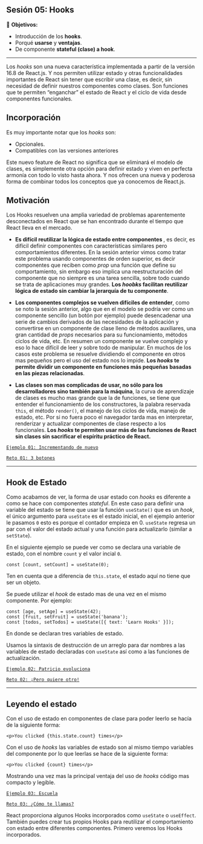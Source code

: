 ## Sesión 05: Hooks

🎯 **Objetivos:**

- Introducción de los **hooks**.
- Porqué **usarse** y **ventajas**.
- De componente **stateful (clase) a hook**.

---

<!-- ### Secciones:

## 🛠 Prework

**Objetivos:**

- Saber que son los hooks

**Hooks**

La palabra Hook se traduce como Gancho en español, y la razón de que esta nueva API tenga este nombre, es que como indica la documentación...[`leer mas`](Prework) -->

Los *hooks* son una nueva característica implementada a partir de la versión 16.8 de React.js. Y nos permiten utilizar estado y otras funcionalidades importantes de React sin tener que escribir una clase, es decir, sin necesidad de definir nuestros componentes como clases. Son funciones que te permiten “enganchar” el estado de React y el ciclo de vida desde componentes funcionales.

## Incorporación 

Es muy importante notar que los *hooks* son:

+ Opcionales.
+ Compatibles con las versiones anteriores

Este nuevo feature de React no significa que se eliminará el modelo de clases, es simplemente otra opción para definir estado y viven en perfecta armonía con todo lo visto hasta ahora. Y nos ofrecen una nueva y poderosa forma de combinar todos los conceptos que ya conocemos de React.js.

## Motivación 

Los Hooks resuelven una amplia variedad de problemas aparentemente desconectados en React que se han encontrado durante el tiempo que React lleva en el mercado.

+ <b>Es difícil reutilizar la lógica de estado entre componentes </b>, es decir, es difícil definir componentes con características similares pero comportamientos diferentes. En la sesión anterior vimos como tratar este problema usando componentes de orden superior, es decir componentes que reciben como *prop* una función que define su comportamiento, sin embargo eso implica una reestructuración del componente que no siempre es una tarea sencilla, sobre todo cuando se trata de aplicaciones muy grandes. <b>Los *hoobks* facilitan reutilizar lógica de estado sin cambiar la jerarquía de tu componente</b>.

+ <b>Los componentes complejos se vuelven difíciles de entender</b>, como se noto la sesión anterior, algo que en el modelo se podría ver como un componente sencillo (un botón por ejemplo) puede desencadenar una serie de cambios derivados de las necesidades de la aplicación y convertirse en un componente de clase lleno de métodos auxiliares, una gran cantidad de *props* necesarios para su funcionamiento, métodos ciclos de vida, etc. En resumen un componente se vuelve complejo y eso lo hace difícil de leer y sobre todo de manipular. En muchos de los casos este problema se resuelve dividiendo el componente en otros mas pequeños pero el uso del estado nos lo impide. <b>Los *hooks* te permite dividir un componente en funciones más pequeñas basadas en las piezas relacionadas</b>.

+ <b>Las clases son mas complicadas de usar, no sólo para los desarrolladores sino también para la máquina</b>, la curva de aprendizaje de clases es mucho mas grande que la de funciones, se tiene que entender el funcionamiento de los constructores, la palabra reservada `this`, el método `render()`, el manejo de los ciclos de vida, manejo de estado, etc. Por si no fuera poco el navegador tarda mas en interpretar, renderizar y actualizar componentes de clase respecto a los funcionales. <b>Los *hooks* te permiten usar más de las funciones de React sin clases sin sacrificar el espíritu práctico de React.</b>

[`Ejemplo 01: Incrementando de nuevo`](Ejemplo-01/Readme.md)

[`Reto 01: 3 botones`](Reto-01/Readme.md)

---

## Hook de Estado

Como acabamos de ver, la forma de usar estado con *hooks* es diferente a como se hace con componentes *stateful*. En este caso para definir una variable del estado se tiene que usar la función `useState()` que es un *hook*, el único argumento para `useState` es el estado inicial, en el ejemplo anterior le pasamos `0` esto es porque el contador empieza en 0. `useState` regresa un par con el valor del estado actual y una función para actualizarlo (similar a `setState`). 

En el siguiente ejemplo se puede ver como se declara una variable de estado, con el nombre `count` y el valor incial `0`.

	const [count, setCount] = useState(0);

Ten en cuenta que a diferencia de `this.state`, el estado aquí no tiene que ser un objeto. 



Se puede utilizar el *hook* de estado mas de una vez en el mismo componente. Por ejemplo:

	const [age, setAge] = useState(42);
	const [fruit, setFruit] = useState('banana');
	const [todos, setTodos] = useState([{ text: 'Learn Hooks' }]);

En donde se declaran tres variables de estado.

Usamos la sintaxis de destrucción de un arreglo para dar nombres a las variables de estado declaradas con `useState` así como a las funciones de actualización.


[`Ejemplo 02: Patricio evoluciona`](Ejemplo-02/Readme.md)

[`Reto 02: ¡Pero quiere otro!`](Reto-02/Readme.md)

---

## Leyendo el estado

Con el uso de estado en componentes de clase para poder leerlo se hacía de la siguiente forma:

	<p>You clicked {this.state.count} times</p>

Con el uso de *hooks* las variables de estado son al mismo tiempo variables del componente por lo que leerlas se hace de la siguiente forma:

	<p>You clicked {count} times</p>


Mostrando una vez mas la principal ventaja del uso de *hooks* código mas compacto y legible.

[`Ejemplo 03: Escuela`](Ejemplo-03/Readme.md)

[`Reto 03: ¿Cómo te llamas?`](Reto-03/Readme.md)


React proporciona algunos Hooks incorporados como `useState` o `useEffect`. También puedes crear tus propios Hooks para reutilizar el comportamiento con estado entre diferentes componentes. Primero veremos los Hooks incorporados.



<!-- ## 🕵 Ejemplos:





## 💻 Retos:





## 🛡 Postwork
- Completar los ejemplo: 01, 02 y 03. 
- Completar los retos: 01, 02 y 03...[`leer más`](Postwork/)

## ⚛ ORGANIZACION DE LA CLASE
- Convertir de **stateful (clase)** a usar **hooks**.
- Usando **useState** para **creación** y **modificación** de **estado (state)**. -->
